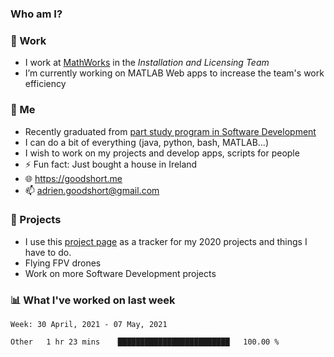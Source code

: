 ### Who am I?

<!--
**goodshort/goodshort** is a ✨ _special_ ✨ repository because its `README.md` (this file) appears on your GitHub profile.
-->
### 💼 Work
- I work at [MathWorks](https://www.mathworks.com/) in the _Installation and Licensing Team_
- I’m currently working on MATLAB Web apps to increase the team's work efficiency

### 🌱 Me
- Recently graduated from [part study program in Software Development](https://www.goodshort.me/who-am-i/studies#higher-diploma-in-software-development)
- I can do a bit of everything (java, python, bash, MATLAB...)
- I wish to work on my projects and develop apps, scripts for people
- ⚡ Fun fact: Just bought a house in Ireland
- 🌐 https://goodshort.me
- 📫 adrien.goodshort@gmail.com

### 🚧 Projects

- I use this [project page](https://github.com/users/goodshort/projects/1) as a tracker for my 2020 projects and things I have to do.
- Flying FPV drones
- Work on more Software Development projects

### 📊 What I've worked on last week

<!--START_SECTION:waka-->
```text
Week: 30 April, 2021 - 07 May, 2021

Other   1 hr 23 mins    █████████████████████████   100.00 % 
```
<!--END_SECTION:waka-->
